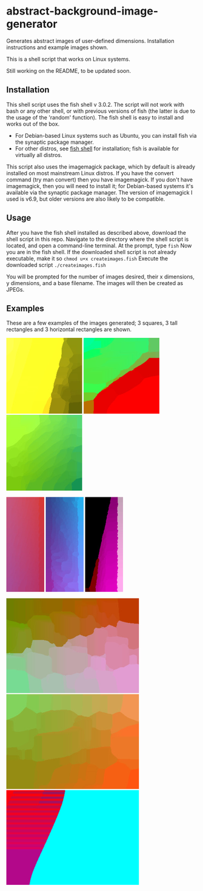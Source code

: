 # abstract-background-image-generator
Generates abstract images of user-defined dimensions. Installation instructions and example images shown.

This is a shell script that works on Linux systems.

Still working on the README, to be updated soon.

## Installation
This shell script uses the fish shell v 3.0.2. The script will not work with bash or any other shell, or with previous versions of fish (the latter is due to the usage of the 'random' function). The fish shell is easy to install and works out of the box. 
- For Debian-based Linux systems such as Ubuntu, you can install fish via the synaptic package manager. 
- For other distros, see [fish shell](https://fishshell.com/) for installation; fish is available for virtually all distros.

This script also uses the imagemagick package, which by default is already installed on most mainstream Linux distros. If you have the convert command (try man convert) then you have imagemagick. If you don't have imagemagick, then you will need to install it; for Debian-based systems it's available via the synaptic package manager. The version of imagemagick I used is v6.9, but older versions are also likely to be compatible.

## Usage
After you have the fish shell installed as described above, download the shell script in this repo. Navigate to the directory where the shell script is located, and open a command-line terminal.
At the prompt, type `fish`
Now you are in the fish shell. If the downloaded shell script is not already executable, make it so `chmod u+x createimages.fish`
Execute the downloaded script ` ./createimages.fish `

You will be prompted for the number of images desired, their x dimensions, y dimensions, and a base filename. The images will then be created as JPEGs.

## Examples
These are a few examples of the images generated; 3 squares, 3 tall rectangles and 3 horizontal rectangles are shown.

![square 1](examples/square_1.jpg) ![square 2](examples/square_2.jpg) ![square 3](examples/square_3.jpg)

![tall 1](examples/tall_1.jpg) ![tall 2](examples/tall_2.jpg) ![tall 3](examples/tall_3.jpg)

![rectangle 1](examples/rectangle_1.jpg) ![rectangle 2](examples/rectangle_2.jpg) ![rectangle 3](examples/rectangle_3.jpg)

